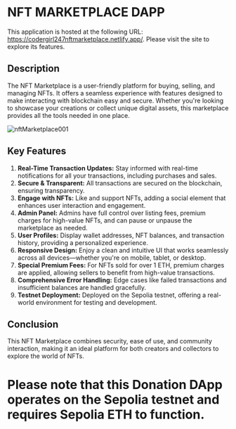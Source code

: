 # NFT MARKETPLACE DAPP

This application is hosted at the following URL: https://codergirl247nftmarketplace.netlify.app/. Please visit the site to explore its features.

## Description
The NFT Marketplace is a user-friendly platform for buying, selling, and managing NFTs. It offers a seamless experience with features designed to make interacting with blockchain easy and secure. Whether you're looking to showcase your creations or collect unique digital assets, this marketplace provides all the tools needed in one place.

![nftMarketplace001](https://github.com/user-attachments/assets/28594dc4-30ce-4234-b2b2-00fa136a709c)

## Key Features

1. **Real-Time Transaction Updates:** Stay informed with real-time notifications for all your transactions, including purchases and sales.
2. **Secure & Transparent:** All transactions are secured on the blockchain, ensuring transparency.
3. **Engage with NFTs:** Like and support NFTs, adding a social element that enhances user interaction and engagement.
4. **Admin Panel:** Admins have full control over listing fees, premium charges for high-value NFTs, and can pause or unpause the marketplace as needed.
5. **User Profiles:** Display wallet addresses, NFT balances, and transaction history, providing a personalized experience.
6. **Responsive Design:** Enjoy a clean and intuitive UI that works seamlessly across all devices—whether you're on mobile, tablet, or desktop.
7. **Special Premium Fees:** For NFTs sold for over 1 ETH, premium charges are applied, allowing sellers to benefit from high-value transactions.
8. **Comprehensive Error Handling:** Edge cases like failed transactions and insufficient balances are handled gracefully.
9. **Testnet Deployment:** Deployed on the Sepolia testnet, offering a real-world environment for testing and development.

## Conclusion

This NFT Marketplace combines security, ease of use, and community interaction, making it an ideal platform for both creators and collectors to explore the world of NFTs.

# Please note that this Donation DApp operates on the Sepolia testnet and requires Sepolia ETH to function.
